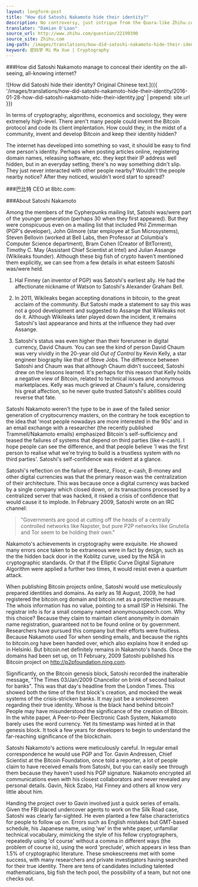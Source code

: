 ```yaml
---
layout: longform-post
title: "How did Satoshi Nakamoto hide their identity?"
description: No controversy, just intrigue from the Quora-like Zhihu.com, as the CEO of 8btc.com explains in great detail how Satoshi Nakamoto retained their anonymity
translator: "Damian O'Loan"
source_url: http://www.zhihu.com/question/22199390
source_site: Zhihu.com
img-path: /images/translations/how-did-satoshi-nakamoto-hide-their-identity/2016-01-28-how-did-satoshi-nakamoto-hide-their-identity.jpg
keyword: 密码学 Mi Ma Xue | Cryptography
---
```

###How did Satoshi Nakamoto manage to conceal their identity on the all-seeing, all-knowing internet?

![How did Satoshi hide their identity? Original Chinese text.]({{ '/images/translations/how-did-satoshi-nakamoto-hide-their-identity/2016-01-28-how-did-satoshi-nakamoto-hide-their-identity.jpg' | prepend: site.url }})

In terms of cryptography, algorithms, economics and sociology, they were extremely high-level. There aren't many people could invent the Bitcoin protocol and code its client implentation. How could they, in the midst of a community, invent and develop Bitcoin and keep their identity hidden?

The internet has developed into something so vast, it should be easy to find one person's identity. Perhaps when posting articles online, registering domain names, releasing software, etc. they kept their IP address well hidden, but in an everyday setting, there's no way something didn't slip. They just never interacted with other people nearby? Wouldn't the people nearby notice? After they noticed, wouldn't word start to spread?

###巴比特 CEO at 8btc.com:

###About Satoshi Nakamoto

Among the members of the Cypherpunks mailing list, Satoshi was/were part of the younger generation (perhaps 30 when they first appeared). But they were conspicuous even on a mailing list that included Phil Zimmerman (PGP's developer), John Gilmore (star employee at Sun Microsystems), Steven Bellovin (worked at Bell Labs, then Professor at Columbia's Computer Science department), Bram Cohen (Creator of BitTorrent), Timothy C. May (Assistant Chief Scientist at Intel) and Julian Assange (Wikileaks founder). Although these big fish of crypto haven't mentioned them explicitly, we can see from a few details in what esteem Satoshi was/were held.

1. Hal Finney (an inventor of PGP) was Satoshi's earliest ally. He had the affectionate nickname of Watson to Satoshi's Alexander Graham Bell.

2. In 2011, Wikileaks began accepting donations in bitcoin, to the great acclaim of the community. But Satoshi made a statement to say this was not a good development and suggested to Assange that Wikileaks not do it. Although Wikileaks later played down the incident, it remains Satoshi's last appearance and hints at the influence they had over Assange.

3. Satoshi's status was even higher than their forerunner in digital currency, David Chaum. You can see the kind of person David Chaum was very vividly in the 20-year old *Out of Control* by Kevin Kelly, a star engineer biography like that of Steve Jobs. The difference between Satoshi and Chaum was that although Chaum didn't succeed, Satoshi drew on the lessons learned. It's perhaps for this reason that Kelly holds a negative view of Bitcoin, related to technical issues and anonymous marketplaces. Kelly was much grieved at Chaum's failure, considering his great affection, so he never quite trusted Satoshi's abilities could reverse that fate.

Satoshi Nakamoto weren't the type to be in awe of the failed senior generation of cryptocurrency masters, on the contrary he took exception to the idea that 'most people nowadays are more interested in the 90s' and in an email exchange with a researcher (the recently published Trammell/Nakamoto emails) emphasized Bitcoin's self-sufficiency and teased the failures of systems that depend on third parties (like e-cash). I hope people can see the difference, and that people believe 'I was the first person to realise what we're trying to build is a trustless system with no third parties'. Satoshi's self-confidence was evident at a glance.

Satoshi's reflection on the failure of Beenz, Flooz, e-cash, B-money and other digital currencies was that the primary reason was the centralization of their architecture. This was because once a digital currency was backed by a single company which closed down, or its transactions processed by a centralized server that was hacked, it risked a crisis of confidence that would cause it to implode. In February 2009, Satoshi wrote on an IRC channel:

> "Governments are good at cutting off the heads of a centrally controlled networks like Napster, but pure P2P networks like Gnutella and Tor seem to be holding their own."

Nakamoto's achievements in cryptography were exquisite. He showed many errors once taken to be extraneous were in fact by design, such as the the hidden back door in the Koblitz curve, used by the NSA in cryptographic standards. Or that if the Elliptic Curve Digital Signature Algorithm were applied a further two times, it would resist even a quantum attack.

When publishing Bitcoin projects online, Satoshi would use meticulously prepared identities and domains. As early as 18 August, 2009, he had registered the bitcoin.org domain and bitcoin.net as a protective measure. The whois information has no value, pointing to a small ISP in Helsinki. The registrar info is for a small company named anonymousspeech.com. Why this choice? Because they claim to maintain client anonymity in domain name registration, guaranteed not to be found online or by government. Researchers have pursued this company but their efforts were fruitless. Because Nakamoto used Tor when sending emails, and because the rights to bitcoin.org have been handed over, which also explains how it ended up in Helsinki. But bitcoin.net definitely remains in Nakamoto's hands. Once the domains had been set up, on 11 February, 2009 Satoshi published his Bitcoin project on http://p2pfoundation.ning.com.

Significantly, on the Bitcoin genesis block, Satoshi recorded the inalterable message, "The Times 03/Jan/2009 Chancellor on brink of second bailout for banks". This was that day's headline from the London Times. This showed both the time of the first block's creation, and mocked the weak systems of the crisis-stricken banks. It may just be a smokescreen regarding their true identity. Whose is the black hand behind bitcoin? People may have misunderstood the significance of the creation of Bitcoin. In the white paper, A Peer-to-Peer Electronic Cash System, Nakamoto barely uses the word currency. Yet its timestamp was hinted at in that genesis block. It took a few years for developers to begin to understand the far-reaching significance of the blockchain.

Satoshi Nakamoto's actions were meticulously careful. In regular email correspondence he would use PGP and Tor. Gavin Andressen, Chief Scientist at the Bitcoin Foundation, once told a reporter, a lot of people claim to have received emails from Satoshi, but you can easily see through them because they haven't used his PGP signature. Nakamoto encrypted all communications even with his closest collaborators and never revealed any personal details. Gavin, Nick Szabo, Hal Finney and others all know very little about him.

Handing the project over to Gavin involved just a quick series of emails. Given the FBI placed undercover agents to work on the Silk Road case, Satoshi was clearly far-sighted. He even planted a few false characteristics for people to follow up on. Errors such as English mistakes but GMT-based schedule, his Japanese name, using 'we' in the white paper, unfamiliar technical vocabulary, mimicking the style of his fellow cryptographers, repeatedly using 'of course' without a comma in different ways (the problem of course is), using the word 'preclude', which appears in less than 1.5% of cryptographic literature. These smokescreens met with some success, with many researchers and private investigators having searched for their true identity. There are tens of candidates including talented mathematicians, big fish the tech pool, the possibility of a team, but not one checks out.
